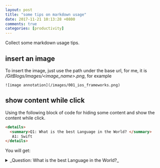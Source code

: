 ```yaml
---
layout: post
title: "some tips on markdown usage"
date: 2017-11-21 10:13:28 +0800
comments: true
categories: [productivity]
---
```


Collect some markdown usage tips.

<!-- more -->


## insert an image

To insert the image, just use the path under the base url, for me, it is */GitBlogs/images/<image_name>.png*, for example

```
![image annotation](/images/001_ios_frameworks.png)
```
## show content while click

Using the following block of code for hiding some content and show the content while click.

```html
<details> 
  <summary>Q1: What is the best Language in the World? </summary>
   A1: Swift 
</details>
```

You will get:

<details> 
  <summary>_Question: What is the best Language in the World?_</summary>
   Answer: Swift 
</details>

